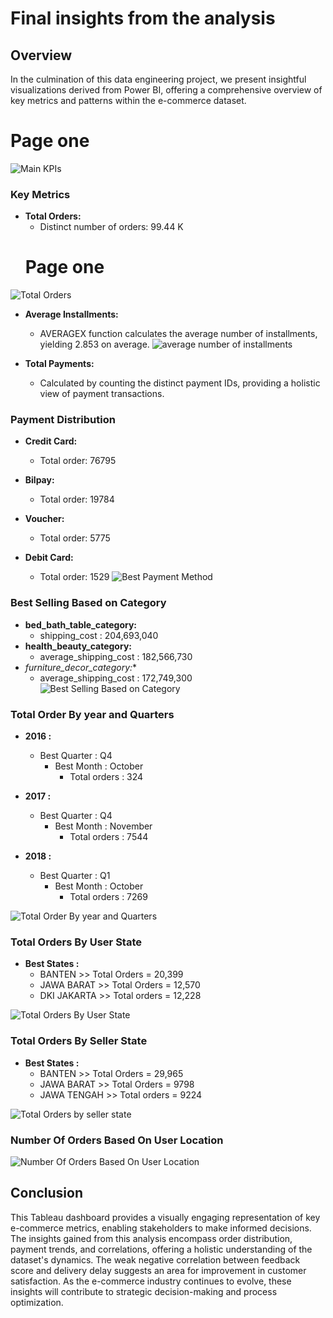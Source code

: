 # Final insights from the analysis
## Overview

In the culmination of this data engineering project, we present insightful visualizations derived from Power BI, offering a comprehensive overview of key metrics and patterns within the e-commerce dataset.

# Page one
![Main KPIs](Dashboard_1.png)

### Key Metrics

- **Total Orders:**
  - Distinct number of orders: 99.44 K
  # Page one
![Total Orders](total_orders.PNG)

- **Average Installments:**
  - AVERAGEX function calculates the average number of installments, yielding 2.853 on average.
  ![ average number of installments](average_installment.PNG)

- **Total Payments:**
  - Calculated by counting the distinct payment IDs, providing a holistic view of payment transactions.

### Payment Distribution

- **Credit Card:**
  - Total order: 76795

- **Bilpay:**
  - Total order: 19784
- **Voucher:**
  - Total order: 5775
- **Debit Card:**
  - Total order: 1529
![Best Payment Method](Best_Payment_Method.png)  
  

### Best Selling Based on Category 

- **bed_bath_table_category:**
    - shipping_cost : 204,693,040
- **health_beauty_category:**
    - average_shipping_cost : 182,566,730
- *furniture_decor_category:**
    - average_shipping_cost : 172,749,300
![Best Selling Based on Category](Best_Selling_Category.PNG)      
    
### Total Order By year and Quarters

- **2016 :**
  - Best Quarter : Q4
    - Best Month : October
        - Total orders : 324

- **2017 :**
  - Best Quarter : Q4
    - Best Month : November
        - Total orders : 7544

- **2018 :**
  - Best Quarter : Q1
    - Best Month : October
        - Total orders : 7269

![Total Order By year and Quarters](Total_Order_By_year_and_Quarters.png)      

### Total Orders By User State
- **Best States :**
  - BANTEN >> Total Orders = 20,399
  - JAWA BARAT >> Total Orders = 12,570
  - DKI JAKARTA >> Total orders = 12,228
  
![Total Orders By User State](Total_Orders_By_User_State.png)      

### Total Orders By Seller State
- **Best States :**
  - BANTEN >> Total Orders = 29,965
  - JAWA BARAT >> Total Orders = 9798
  - JAWA TENGAH >> Total orders = 9224
  
![Total Orders by seller state](Total_Orders_by_seller_state.png)      

### Number Of Orders Based On User Location 
![Number Of Orders Based On User Location](Number_Of_Orders_Based_On_User_Location.png)

## Conclusion

This Tableau dashboard provides a visually engaging representation of key e-commerce metrics, enabling stakeholders to make informed decisions. The insights gained from this analysis encompass order distribution, payment trends, and correlations, offering a holistic understanding of the dataset's dynamics. The weak negative correlation between feedback score and delivery delay suggests an area for improvement in customer satisfaction. As the e-commerce industry continues to evolve, these insights will contribute to strategic decision-making and process optimization.

